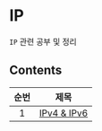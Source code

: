 # IP

`IP` 관련 공부 및 정리

## Contents

| 순번 | 제목                                                                                      |
| :--: | ----------------------------------------------------------------------------------------- |
|  1   | [IPv4 & IPv6](https://github.com/0xe82de/Study/blob/main/Network/IP/IPv4%20%26%20IPv6.md) |
